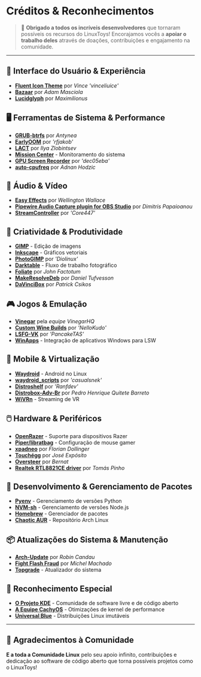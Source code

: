 # Créditos & Reconhecimentos

> 💙 **Obrigado a todos os incríveis desenvolvedores** que tornaram possíveis os recursos do LinuxToys! Encorajamos vocês a **apoiar o trabalho deles** através de doações, contribuições e engajamento na comunidade.

---

## 🎨 Interface do Usuário & Experiência

- **[Fluent Icon Theme](https://github.com/vinceliuice/Fluent-icon-theme)** por *Vince 'vinceliuice'*
- **[Bazaar](https://github.com/kolunmi/bazaar)** por *Adam Masciola*
- **[Lucidglyph](https://github.com/maximilionus/lucidglyph/tree/v0.11.0)** por *Maximilionus*

## 🖥️ Ferramentas de Sistema & Performance

- **[GRUB-btrfs](https://github.com/Antynea/grub-btrfs)** por *Antynea*
- **[EarlyOOM](https://github.com/rfjakob/earlyoom)** por *'rfjakob'*
- **[LACT](https://github.com/ilya-zlobintsev/LACT)** por *Ilya Zlobintsev*
- **[Mission Center](https://missioncenter.io)** - Monitoramento do sistema
- **[GPU Screen Recorder](https://git.dec05eba.com/?p=about)** por *'dec05eba'*
- **[auto-cpufreq](https://github.com/AdnanHodzic/auto-cpufreq)** por *Adnan Hodzic*

## 🎵 Áudio & Vídeo

- **[Easy Effects](https://github.com/wwmm/easyeffects)** por *Wellington Wallace*
- **[Pipewire Audio Capture plugin for OBS Studio](https://github.com/dimtpap/obs-pipewire-audio-capture)** por *Dimitris Papaioanou*
- **[StreamController](https://github.com/StreamController/StreamController)** por *'Core447'*

## 🎨 Criatividade & Produtividade

- **[GIMP](https://www.gimp.org)** - Edição de imagens
- **[Inkscape](https://inkscape.org)** - Gráficos vetoriais
- **[PhotoGIMP](https://github.com/Diolinux/PhotoGIMP)** por *'Diolinux'*
- **[Darktable](https://www.darktable.org)** - Fluxo de trabalho fotográfico
- **[Foliate](https://johnfactotum.github.io/foliate)** por *John Factotum*
- **[MakeResolveDeb](https://www.danieltufvesson.com/makeresolvedeb)** por *Daniel Tufvesson*
- **[DaVinciBox](https://github.com/zelikos/davincibox)** por *Patrick Csikos*

## 🎮 Jogos & Emulação

- **[Vinegar](https://vinegarhq.org/Home/index.html)** pela *equipe VinegarHQ*
- **[Custom Wine Builds](https://github.com/NelloKudo/WineBuilder)** por *'NelloKudo'*
- **[LSFG-VK](https://github.com/PancakeTAS/lsfg-vk)** por *'PancakeTAS'*
- **[WinApps](https://github.com/winapps-org/winapps)** - Integração de aplicativos Windows para LSW

## 📱 Mobile & Virtualização

- **[Waydroid](https://waydro.id/)** - Android no Linux
- **[waydroid_scripts](https://github.com/casualsnek/waydroid_script)** por *'casualsnek'*
- **[Distroshelf](https://github.com/ranfdev/DistroShelf)** por *'Ranfdev'*
- **[Distrobox-Adv-Br](https://github.com/pedrohqb/distrobox-adv-br)** por *Pedro Henrique Quitete Barreto*
- **[WiVRn](https://github.com/WiVRn)** - Streaming de VR

## 🖱️ Hardware & Periféricos

- **[OpenRazer](https://openrazer.github.io)** - Suporte para dispositivos Razer
- **[Piper/libratbag](https://github.com/libratbag/piper)** - Configuração de mouse gamer
- **[xpadneo](https://github.com/atar-axis/xpadneo)** por *Florian Dollinger*
- **[Touchégg](https://github.com/JoseExposito/touchegg)** por *José Expósito*
- **[Oversteer](https://github.com/berarma/oversteer)** por *Bernat*
- **[Realtek RTL8821CE driver](https://github.com/tomaspinho/rtl8821ce)** por *Tomás Pinho*

## 🔧 Desenvolvimento & Gerenciamento de Pacotes

- **[Pyenv](https://github.com/pyenv)** - Gerenciamento de versões Python
- **[NVM-sh](https://github.com/nvm-sh)** - Gerenciamento de versões Node.js
- **[Homebrew](https://brew.sh/)** - Gerenciador de pacotes
- **[Chaotic AUR](https://aur.chaotic.cx/)** - Repositório Arch Linux

## 📦 Atualizações do Sistema & Manutenção

- **[Arch-Update](https://github.com/Antiz96/arch-update)** por *Robin Candau*
- **[Fight Flash Fraud](https://github.com/AltraMayor/f3)** por *Michel Machado*
- **[Topgrade](https://github.com/topgrade-rs/topgrade)** - Atualizador do sistema

## 🌟 Reconhecimento Especial

- **[O Projeto KDE](https://kde.org)** - Comunidade de software livre e de código aberto
- **[A Equipe CachyOS](https://github.com/CachyOS/linux-cachyos)** - Otimizações de kernel de performance
- **[Universal Blue](https://universal-blue.org)** - Distribuições Linux imutáveis

---

## 🙏 Agradecimentos à Comunidade

**E a toda a Comunidade Linux** pelo seu apoio infinito, contribuições e dedicação ao software de código aberto que torna possíveis projetos como o LinuxToys!